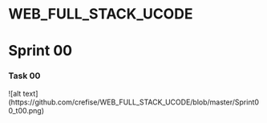# WEB_FULL_STACK_UCODE
<h1>Sprint 00</h1>
<h3>Task 00</h3>
<a></a>
 ![alt text](https://github.com/crefise/WEB_FULL_STACK_UCODE/blob/master/Sprint00_t00.png)

